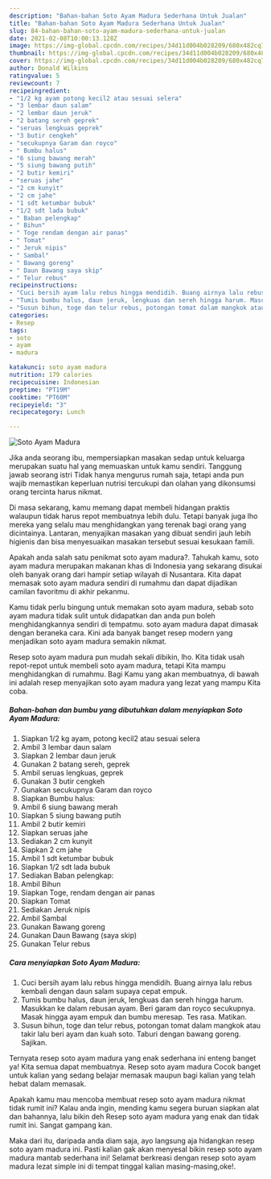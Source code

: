 ```yaml
---
description: "Bahan-bahan Soto Ayam Madura Sederhana Untuk Jualan"
title: "Bahan-bahan Soto Ayam Madura Sederhana Untuk Jualan"
slug: 84-bahan-bahan-soto-ayam-madura-sederhana-untuk-jualan
date: 2021-02-08T10:00:13.128Z
image: https://img-global.cpcdn.com/recipes/34d11d004b028209/680x482cq70/soto-ayam-madura-foto-resep-utama.jpg
thumbnail: https://img-global.cpcdn.com/recipes/34d11d004b028209/680x482cq70/soto-ayam-madura-foto-resep-utama.jpg
cover: https://img-global.cpcdn.com/recipes/34d11d004b028209/680x482cq70/soto-ayam-madura-foto-resep-utama.jpg
author: Donald Wilkins
ratingvalue: 5
reviewcount: 7
recipeingredient:
- "1/2 kg ayam potong kecil2 atau sesuai selera"
- "3 lembar daun salam"
- "2 lembar daun jeruk"
- "2 batang sereh geprek"
- "seruas lengkuas geprek"
- "3 butir cengkeh"
- "secukupnya Garam dan royco"
- " Bumbu halus"
- "6 siung bawang merah"
- "5 siung bawang putih"
- "2 butir kemiri"
- "seruas jahe"
- "2 cm kunyit"
- "2 cm jahe"
- "1 sdt ketumbar bubuk"
- "1/2 sdt lada bubuk"
- " Baban pelengkap"
- " Bihun"
- " Toge rendam dengan air panas"
- " Tomat"
- " Jeruk nipis"
- " Sambal"
- " Bawang goreng"
- " Daun Bawang saya skip"
- " Telur rebus"
recipeinstructions:
- "Cuci bersih ayam lalu rebus hingga mendidih. Buang airnya lalu rebus kembali dengan daun salam supaya cepat empuk."
- "Tumis bumbu halus, daun jeruk, lengkuas dan sereh hingga harum. Masukkan ke dalam rebusan ayam. Beri garam dan royco secukupnya. Masak hingga ayam empuk dan bumbu meresap. Tes rasa. Matikan."
- "Susun bihun, toge dan telur rebus, potongan tomat dalam mangkok atau takir lalu beri ayam dan kuah soto. Taburi dengan bawang goreng. Sajikan."
categories:
- Resep
tags:
- soto
- ayam
- madura

katakunci: soto ayam madura 
nutrition: 179 calories
recipecuisine: Indonesian
preptime: "PT19M"
cooktime: "PT60M"
recipeyield: "3"
recipecategory: Lunch

---
```



![Soto Ayam Madura](https://img-global.cpcdn.com/recipes/34d11d004b028209/680x482cq70/soto-ayam-madura-foto-resep-utama.jpg)

Jika anda seorang ibu, mempersiapkan masakan sedap untuk keluarga merupakan suatu hal yang memuaskan untuk kamu sendiri. Tanggung jawab seorang istri Tidak hanya mengurus rumah saja, tetapi anda pun wajib memastikan keperluan nutrisi tercukupi dan olahan yang dikonsumsi orang tercinta harus nikmat.

Di masa  sekarang, kamu memang dapat membeli hidangan praktis walaupun tidak harus repot membuatnya lebih dulu. Tetapi banyak juga lho mereka yang selalu mau menghidangkan yang terenak bagi orang yang dicintainya. Lantaran, menyajikan masakan yang dibuat sendiri jauh lebih higienis dan bisa menyesuaikan masakan tersebut sesuai kesukaan famili. 



Apakah anda salah satu penikmat soto ayam madura?. Tahukah kamu, soto ayam madura merupakan makanan khas di Indonesia yang sekarang disukai oleh banyak orang dari hampir setiap wilayah di Nusantara. Kita dapat memasak soto ayam madura sendiri di rumahmu dan dapat dijadikan camilan favoritmu di akhir pekanmu.

Kamu tidak perlu bingung untuk memakan soto ayam madura, sebab soto ayam madura tidak sulit untuk didapatkan dan anda pun boleh menghidangkannya sendiri di tempatmu. soto ayam madura dapat dimasak dengan beraneka cara. Kini ada banyak banget resep modern yang menjadikan soto ayam madura semakin nikmat.

Resep soto ayam madura pun mudah sekali dibikin, lho. Kita tidak usah repot-repot untuk membeli soto ayam madura, tetapi Kita mampu menghidangkan di rumahmu. Bagi Kamu yang akan membuatnya, di bawah ini adalah resep menyajikan soto ayam madura yang lezat yang mampu Kita coba.

<!--inarticleads1-->

##### Bahan-bahan dan bumbu yang dibutuhkan dalam menyiapkan Soto Ayam Madura:

1. Siapkan 1/2 kg ayam, potong kecil2 atau sesuai selera
1. Ambil 3 lembar daun salam
1. Siapkan 2 lembar daun jeruk
1. Gunakan 2 batang sereh, geprek
1. Ambil seruas lengkuas, geprek
1. Gunakan 3 butir cengkeh
1. Gunakan secukupnya Garam dan royco
1. Siapkan  Bumbu halus:
1. Ambil 6 siung bawang merah
1. Siapkan 5 siung bawang putih
1. Ambil 2 butir kemiri
1. Siapkan seruas jahe
1. Sediakan 2 cm kunyit
1. Siapkan 2 cm jahe
1. Ambil 1 sdt ketumbar bubuk
1. Siapkan 1/2 sdt lada bubuk
1. Sediakan  Baban pelengkap:
1. Ambil  Bihun
1. Siapkan  Toge, rendam dengan air panas
1. Siapkan  Tomat
1. Sediakan  Jeruk nipis
1. Ambil  Sambal
1. Gunakan  Bawang goreng
1. Gunakan  Daun Bawang (saya skip)
1. Gunakan  Telur rebus




<!--inarticleads2-->

##### Cara menyiapkan Soto Ayam Madura:

1. Cuci bersih ayam lalu rebus hingga mendidih. Buang airnya lalu rebus kembali dengan daun salam supaya cepat empuk.
1. Tumis bumbu halus, daun jeruk, lengkuas dan sereh hingga harum. Masukkan ke dalam rebusan ayam. Beri garam dan royco secukupnya. Masak hingga ayam empuk dan bumbu meresap. Tes rasa. Matikan.
1. Susun bihun, toge dan telur rebus, potongan tomat dalam mangkok atau takir lalu beri ayam dan kuah soto. Taburi dengan bawang goreng. Sajikan.




Ternyata resep soto ayam madura yang enak sederhana ini enteng banget ya! Kita semua dapat membuatnya. Resep soto ayam madura Cocok banget untuk kalian yang sedang belajar memasak maupun bagi kalian yang telah hebat dalam memasak.

Apakah kamu mau mencoba membuat resep soto ayam madura nikmat tidak rumit ini? Kalau anda ingin, mending kamu segera buruan siapkan alat dan bahannya, lalu bikin deh Resep soto ayam madura yang enak dan tidak rumit ini. Sangat gampang kan. 

Maka dari itu, daripada anda diam saja, ayo langsung aja hidangkan resep soto ayam madura ini. Pasti kalian gak akan menyesal bikin resep soto ayam madura mantab sederhana ini! Selamat berkreasi dengan resep soto ayam madura lezat simple ini di tempat tinggal kalian masing-masing,oke!.

